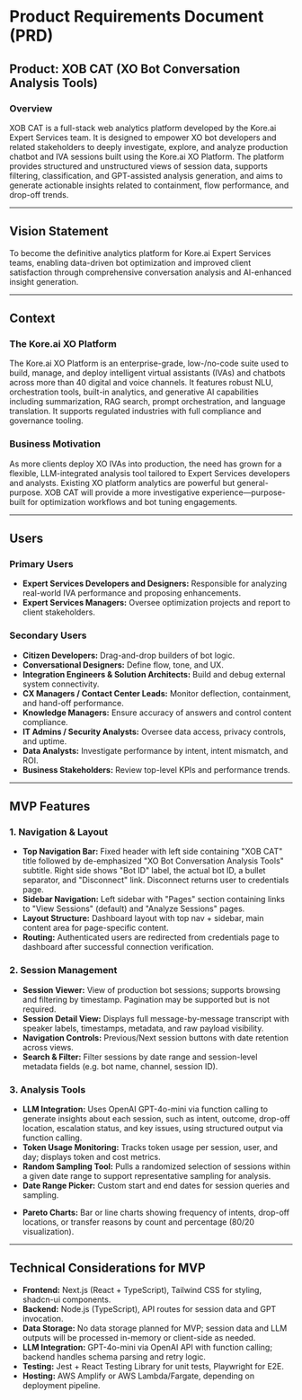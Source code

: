 # Product Requirements Document (PRD)

## Product: XOB CAT (XO Bot Conversation Analysis Tools)

### Overview

XOB CAT is a full-stack web analytics platform developed by the Kore.ai Expert Services team. It is designed to empower XO bot developers and related stakeholders to deeply investigate, explore, and analyze production chatbot and IVA sessions built using the Kore.ai XO Platform. The platform provides structured and unstructured views of session data, supports filtering, classification, and GPT-assisted analysis generation, and aims to generate actionable insights related to containment, flow performance, and drop-off trends.

---

## Vision Statement

To become the definitive analytics platform for Kore.ai Expert Services teams, enabling data-driven bot optimization and improved client satisfaction through comprehensive conversation analysis and AI-enhanced insight generation.

---

## Context

### The Kore.ai XO Platform

The Kore.ai XO Platform is an enterprise-grade, low-/no-code suite used to build, manage, and deploy intelligent virtual assistants (IVAs) and chatbots across more than 40 digital and voice channels. It features robust NLU, orchestration tools, built-in analytics, and generative AI capabilities including summarization, RAG search, prompt orchestration, and language translation. It supports regulated industries with full compliance and governance tooling.

### Business Motivation

As more clients deploy XO IVAs into production, the need has grown for a flexible, LLM-integrated analysis tool tailored to Expert Services developers and analysts. Existing XO platform analytics are powerful but general-purpose. XOB CAT will provide a more investigative experience—purpose-built for optimization workflows and bot tuning engagements.

---

## Users

### Primary Users

- **Expert Services Developers and Designers:** Responsible for analyzing real-world IVA performance and proposing enhancements.
- **Expert Services Managers:** Oversee optimization projects and report to client stakeholders.

### Secondary Users

- **Citizen Developers:** Drag-and-drop builders of bot logic.
- **Conversational Designers:** Define flow, tone, and UX.
- **Integration Engineers & Solution Architects:** Build and debug external system connectivity.
- **CX Managers / Contact Center Leads:** Monitor deflection, containment, and hand-off performance.
- **Knowledge Managers:** Ensure accuracy of answers and control content compliance.
- **IT Admins / Security Analysts:** Oversee data access, privacy controls, and uptime.
- **Data Analysts:** Investigate performance by intent, intent mismatch, and ROI.
- **Business Stakeholders:** Review top-level KPIs and performance trends.

---

## MVP Features

### 1. Navigation & Layout

- **Top Navigation Bar:** Fixed header with left side containing "XOB CAT" title followed by de-emphasized "XO Bot Conversation Analysis Tools" subtitle. Right side shows "Bot ID" label, the actual bot ID, a bullet separator, and "Disconnect" link. Disconnect returns user to credentials page.
- **Sidebar Navigation:** Left sidebar with "Pages" section containing links to "View Sessions" (default) and "Analyze Sessions" pages.
- **Layout Structure:** Dashboard layout with top nav + sidebar, main content area for page-specific content.
- **Routing:** Authenticated users are redirected from credentials page to dashboard after successful connection verification.

### 2. Session Management

- **Session Viewer:** View of production bot sessions; supports browsing and filtering by timestamp. Pagination may be supported but is not required.
- **Session Detail View:** Displays full message-by-message transcript with speaker labels, timestamps, metadata, and raw payload visibility.
- **Navigation Controls:** Previous/Next session buttons with date retention across views.
- **Search & Filter:** Filter sessions by date range and session-level metadata fields (e.g. bot name, channel, session ID).

### 3. Analysis Tools

- **LLM Integration:** Uses OpenAI GPT-4o-mini via function calling to generate insights about each session, such as intent, outcome, drop-off location, escalation status, and key issues, using structured output via function calling.
- **Token Usage Monitoring:** Tracks token usage per session, user, and day; displays token and cost metrics.
- **Random Sampling Tool:** Pulls a randomized selection of sessions within a given date range to support representative sampling for analysis.
- **Date Range Picker:** Custom start and end dates for session queries and sampling.

* **Pareto Charts:** Bar or line charts showing frequency of intents, drop-off locations, or transfer reasons by count and percentage (80/20 visualization).

---

## Technical Considerations for MVP

- **Frontend:** Next.js (React + TypeScript), Tailwind CSS for styling, shadcn-ui components.
- **Backend:** Node.js (TypeScript), API routes for session data and GPT invocation.
- **Data Storage:** No data storage planned for MVP; session data and LLM outputs will be processed in-memory or client-side as needed.
- **LLM Integration:** GPT-4o-mini via OpenAI API with function calling; backend handles schema parsing and retry logic.
- **Testing:** Jest + React Testing Library for unit tests, Playwright for E2E.
- **Hosting:** AWS Amplify or AWS Lambda/Fargate, depending on deployment pipeline.
